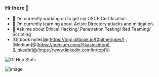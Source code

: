 ### Hi there 👋

- 🔭 I’m currently working on to get my OSCP Certification.
- 🌱 I’m currently learning about Active Directory attacks and mitigation.
- 💬 Ask me about Ethical Hacking/ Penetration Testing/ Red Teaming/ Scripting
- [Gitbook notes]@(https://topi.gitbook.io/t0pitheripper/) , [Medium]@(https://medium.com/@kashishtopi), [LinkedIn]@(https://www.linkedin.com/in/topi1/)

![GitHub Stats](https://github-readme-stats.vercel.app/api?username=kashishtopi&theme=dracula)

![image](https://user-images.githubusercontent.com/46081558/197346867-7983225d-f10b-4b63-af5d-c3b0a0db93f6.png)



<!--
**kashishtopi/kashishtopi** is a ✨ _special_ ✨ repository because its `README.md` (this file) appears on your GitHub profile.

